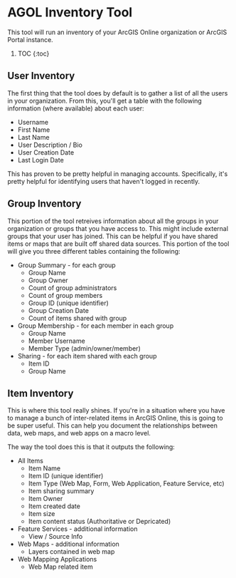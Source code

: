 # AGOL Inventory Tool

This tool will run an inventory of your ArcGIS Online organization or ArcGIS Portal instance.

1. TOC
{:toc}

## User Inventory

The first thing that the tool does by default is to gather a list of all the users in your organization.  From this, you'll get a table with the following information (where available) about each user:
- Username
- First Name
- Last Name
- User Description / Bio
- User Creation Date
- Last Login Date

This has proven to be pretty helpful in managing accounts.  Specifically, it's pretty helpful for identifying users that haven't logged in recently.

## Group Inventory

This portion of the tool retreives information about all the groups in your organization or groups that you have access to.  This might include external groups that your user has joined.  This can be helpful if you have shared items or maps that are built off shared data sources.  This portion of the tool will give you three different tables containing the following:
- Group Summary - for each group
  - Group Name
  - Group Owner
  - Count of group administrators
  - Count of group members
  - Group ID (unique identifier)
  - Group Creation Date
  - Count of items shared with group
- Group Membership - for each member in each group
  - Group Name
  - Member Username
  - Member Type (admin/owner/member)
- Sharing - for each item shared with each group
  - Item ID 
  - Group Name
 

## Item Inventory

This is where this tool really shines.  If you're in a situation where you have to manage a bunch of inter-related items in ArcGIS Online, this is going to be super useful.  This can help you document the relationships between data, web maps, and web apps on a macro level.

The way the tool does this is that it outputs the following:

- All Items
  - Item Name
  - Item ID (unique identifier)
  - Item Type (Web Map, Form, Web Application, Feature Service, etc)
  - Item sharing summary
  - Item Owner
  - Item created date
  - Item size
  - Item content status (Authoritative or Depricated)
- Feature Services - additional information
  - View / Source Info
- Web Maps - additional information
  - Layers contained in web map
- Web Mapping Applications
  - Web Map related item